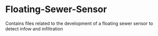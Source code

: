 # Floating-Sewer-Sensor
Contains files related to the development of a floating sewer sensor to detect infow and infiltration
